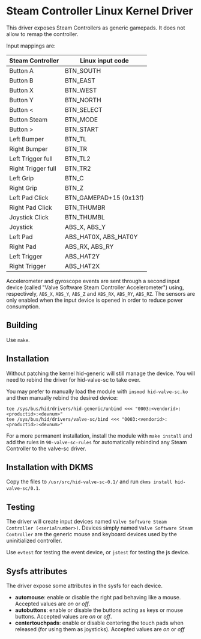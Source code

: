 Steam Controller Linux Kernel Driver
====================================

This driver exposes Steam Controllers as generic gamepads. It does not allow to remap the controller.

Input mappings are:

| Steam Controller     | Linux input code       |
| -------------------- | ---------------------- |
| Button A             | BTN_SOUTH              |
| Button B             | BTN_EAST               |
| Button X             | BTN_WEST               |
| Button Y             | BTN_NORTH              |
| Button <             | BTN_SELECT             |
| Button Steam         | BTN_MODE               |
| Button >             | BTN_START              |
| Left Bumper          | BTN_TL                 |
| Right Bumper         | BTN_TR                 |
| Left Trigger full    | BTN_TL2                |
| Right Trigger full   | BTN_TR2                |
| Left Grip            | BTN_C                  |
| Right Grip           | BTN_Z                  |
| Left Pad Click       | BTN_GAMEPAD+15 (0x13f) |
| Right Pad Click      | BTN_THUMBR             |
| Joystick Click       | BTN_THUMBL             |
| Joystick             | ABS_X, ABS_Y           |
| Left Pad             | ABS_HAT0X, ABS_HAT0Y   |
| Right Pad            | ABS_RX, ABS_RY         |
| Left Trigger         | ABS_HAT2Y              |
| Right Trigger        | ABS_HAT2X              |

Accelerometer and gyroscope events are sent through a second input device (called "Valve Software Steam Controller Accelerometer") using, respectively, `ABS_X`, `ABS_Y`, `ABS_Z` and `ABS_RX`, `ABS_RY`, `ABS_RZ`. The sensors are only enabled when the input device is opened in order to reduce power consumption.


Building
--------

Use `make`.


Installation
------------

Without patching the kernel hid-generic will still manage the device. You will need to rebind the driver for hid-valve-sc to take over.

You may prefer to manually load the module with `insmod hid-valve-sc.ko` and then manually rebind the desired device:

```
tee /sys/bus/hid/drivers/hid-generic/unbind <<< "0003:<vendorid>:<productid>:<devnum>"
tee /sys/bus/hid/drivers/valve-sc/bind <<< "0003:<vendorid>:<productid>:<devnum>"
```

For a more permanent installation, install the module with `make install` and add the rules in `90-valve-sc-rules` for automatically rebindind any Steam Controller to the valve-sc driver.


Installation with DKMS
----------------------

Copy the files to `/usr/src/hid-valve-sc-0.1/` and run `dkms install hid-valve-sc/0.1`.


Testing
-------

The driver will create input devices named `Valve Software Steam Controller (<serialnumber>)`. Devices simply named `Valve Software Steam Controller` are the generic mouse and keyboard devices used by the uninitialized controller.

Use `evtest` for testing the event device, or `jstest` for testing the js device.


Sysfs attributes
----------------

The driver expose some attributes in the sysfs for each device.

 - **automouse**: enable or disable the right pad behaving like a mouse. Accepted values are *on* or *off*.
 - **autobuttons**: enable or disable the buttons acting as keys or mouse buttons. Accepted values are *on* or *off*.
 - **centertouchpads**: enable or disable centering the touch pads when released (for using them as joysticks). Accepted values are *on* or *off*

